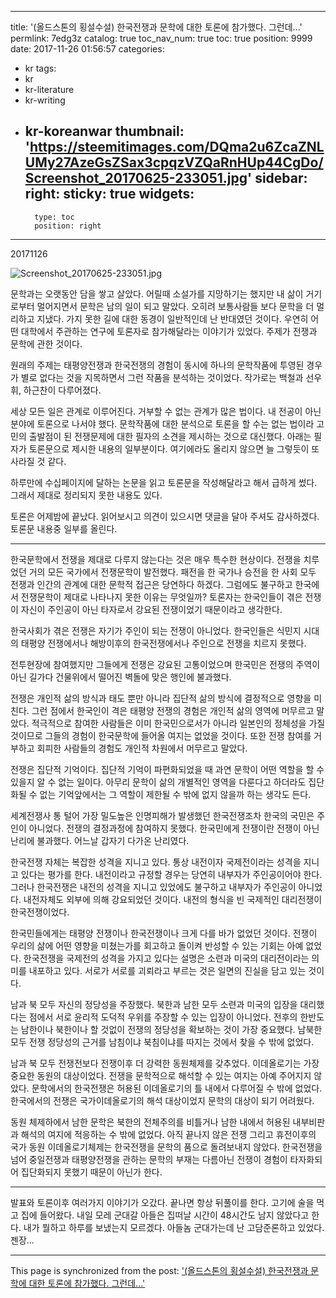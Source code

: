 
---
title: '(올드스톤의 횡설수설) 한국전쟁과 문학에 대한 토론에 참가했다. 그런데...'
permlink: 7edg3z
catalog: true
toc_nav_num: true
toc: true
position: 9999
date: 2017-11-26 01:56:57
categories:
- kr
tags:
- kr
- kr-literature
- kr-writing
- kr-koreanwar
thumbnail: 'https://steemitimages.com/DQma2u6ZcaZNLUMy27AzeGsZSax3cpqzVZQaRnHUp44CgDo/Screenshot_20170625-233051.jpg'
sidebar:
    right:
        sticky: true
widgets:
    -
        type: toc
        position: right
---


20171126

![Screenshot_20170625-233051.jpg](https://steemitimages.com/DQma2u6ZcaZNLUMy27AzeGsZSax3cpqzVZQaRnHUp44CgDo/Screenshot_20170625-233051.jpg)


문학과는 오랫동안 담을 쌓고 살았다. 어릴때 소설가를 지망하기는 했지만 내 삶이 거기로부터 멀어지면서 문학은 남의 일이 되고 말았다. 오히려 보통사람들 보다 문학을 더 멀리하고 지냈다. 가지 못한 길에 대한 동경이 일반적인데 난 반대였던 것이다. 우연히 어떤 대학에서 주관하는 연구에 토론자로 참가해달라는 이야기가 있었다. 주제가 전쟁과 문학에 관한 것이다. 

원래의 주제는 태평양전쟁과 한국전쟁의 경험이 동시에 하나의 문학작품에 투영된 경우가 별로 없다는 것을 지목하면서 그런 작품을 분석하는 것이었다. 작가로는 백철과 선우휘, 하근찬이 다루어졌다. 

세상 모든 일은 관계로 이루어진다. 거부할 수 없는 관계가 많은 법이다. 내 전공이 아닌 분야에 토론으로 나서야 했다. 문학작품에 대한 분석으로 토론을 할 수는 없는 법이라 고민의 출발점이 된 전쟁문제에 대한 필자의 소견을 제시하는 것으로 대신했다. 아래는 필자가 토론문으로 제시한 내용의 일부분이다. 여기에라도 올리지 않으면 늘 그렇듯이 또 사라질 것 같다. 

하루만에 수십페이지에 달하는 논문을 읽고 토론문을 작성해달라고 해서 급하게 썼다. 그래서 제대로 정리되지 못한 내용도 있다. 

토론은 어제밤에 끝났다. 읽어보시고 의견이 있으시면 댓글을 달아 주셔도 감사하겠다.
토론문 내용중 일부를 올린다.

---

한국문학에서 전쟁을 제대로 다루지 않는다는 것은 매우 특수한 현상이다. 전쟁을 치루었던 거의 모든 국가에서 전쟁문학이 발전했다. 패전을 한 국가나 승전을 한 사회 모두 전쟁과 인간의 관계에 대한 문학적 접근은 당연하다 하겠다. 그럼에도 불구하고 한국에서 전쟁문학이 제대로 나타나지 못한 이유는 무엇일까? 토론자는 한국인들이 겪은 전쟁이 자신이 주인공이 아닌 타자로서 강요된 전쟁이었기 때문이라고 생각한다. 

한국사회가 겪은 전쟁은 자기가 주인이 되는 전쟁이 아니었다. 한국인들은 식민지 시대의 태평양 전쟁에서나 해방이후의 한국전쟁에서나 주인으로 전쟁을 치르지 못했다. 

전투현장에 참여했지만 그들에게 전쟁은 강요된 고통이었으며 한국민은 전쟁의 주역이 아닌 길가다 건물위에서 떨어진 벽돌에 맞은 행인에 불과했다. 

전쟁은 개인적 삶의 방식과 태도 뿐만 아니라 집단적 삶의 방식에 결정적으로 영향을 미친다. 그런 점에서 한국인이 격은 태평양 전쟁의 경험은 개인적 삶의 영역에 머무르고 말았다. 적극적으로 참여한 사람들은 이미 한국민으로서가 아니라 일본인의 정체성을 가질 것이므로 그들의  경험이 한국문학에 들어올 여지는 없었을 것이다. 또한 전쟁 참여를 거부하고 회피한 사람들의 경험도 개인적 차원에서 머무르고 말았다. 

전쟁은 집단적 기억이다. 집단적 기억이 파편화되었을 때 과연 문학이 어떤 역할을 할 수 있을지 알 수 없는 일이다. 아무리 문학이 삶의 개별적인 영역을 다룬다고 하더라도 집단화될 수 없는 기억앞에서는 그 역할이 제한될 수 밖에 없지 않을까 하는 생각도 든다.   

세계전쟁사 통 털어 가장 밀도높은 인명피해가 발생했던 한국전쟁조차 한국의 국민은 주인이 아니었다. 전쟁의 결정과정에 참여하지 못했다. 한국민에게 전쟁이란 전쟁이 아닌 난리에 불과했다. 어느날 갑자기 다가온 난리였다.  

한국전쟁 자체는 복잡한 성격을 지니고 있다. 통상 내전이자 국제전이라는 성격을 지니고 있다는 평가를 한다. 내전이라고 규정할 경우는 당연히 내부자가 주인공이어야 한다. 그러나 한국전쟁은 내전의 성격을 지니고 있었에도 불구하고 내부자가 주인공이 아니었다. 내전자체도 외부에 의해 강요되었던 것이다. 내전의 형식을 빈 국제적인 대리전쟁이 한국전쟁이었다. 

한국민들에게는 태평양 전쟁이나 한국전쟁이나 크게 다를 바가 없었던 것이다. 전쟁이 우리의 삶에 어떤 영향을 미쳤는가를 회고하고 돌이켜 반성할 수 있는 기회는 아예 없었다. 한국전쟁을 국제전의 성격을 가지고 있다는 설명은 소련과 미국의 대리전이라는 의미를 내포하고 있다. 서로가 서로를 괴뢰라고 부르는 것은 일면의 진실을 담고 있는 것이다. 

남과 북 모두 자신의 정당성을 주장했다. 북한과 남한 모두 소련과 미국의 입장을 대리했다는 점에서 서로 윤리적 도덕적 우위를 주장할 수 있는 입장이 아니었다. 전후의 한반도는 남한이나 북한이나 할 것없이 전쟁의 정당성을 확보하는 것이 가장 중요했다. 남북한 모두 전쟁 정당성의 근거를 남침이냐 북침이냐를 따지는 것에서 찾을 수 밖에 없었다.  


남과 북 모두 전쟁전보다 전쟁이후 더 강력한 동원체제를 갖추었다. 이데올로기는 가장 중요한 동원의 대상이었다. 전쟁을 문학적으로 해석할 수 있는 여지는 아예 주어지지 않았다. 문학에서의 한국전쟁은 허용된 이데올로기의 틀 내에서 다루어질 수 밖에 없었다. 한국에서의 전쟁은 국가이데올로기의 해석 대상이었지 문학의 대상이 되기 어려웠다. 

동원 체제하에서 남한 문학은 북한의 전체주의를 비틀거나 남한 내에서 허용된 내부비판과 해석의 여지에 적응하는 수 밖에 없었다. 아직 끝나지 않은 전쟁 그리고 휴전이후의 국가 동원 이데올로기체제는 한국전쟁을 문학의 품으로 돌려보내지 않았다. 한국전쟁을 넘어 중일전쟁과 태평양전쟁을 관하는 문학의 부재는 다름아닌 전쟁이 경험이 타자화되어 집단화되지 못했기 때문이 아닌가 한다. 

---

발표와 토론이후 여러가지 이야기가 오갔다. 끝나면 항상 뒤풀이를 한다. 고기에 술을 먹고 집에 들어왔다. 내일 모레 군대갈 아들은 집떠날 시간이 48시간도 남지 않았다고 한다. 내가 뭘하고 하루를 보냈는지 모르겠다. 아들놈 군대가는데 난 고담준론하고 있었다.  젠장...

- - -

This page is synchronized from the post: ['(올드스톤의 횡설수설) 한국전쟁과 문학에 대한 토론에 참가했다. 그런데...'](https://steemit.com/@oldstone/7edg3z)
